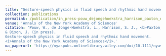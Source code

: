 ```yaml
---
title: "Gesture-speech physics in fluid speech and rhythmic hand movement"
collection: publications
permalink: /publication/in_press-pouw_dejongehoekstra_harrison_paxton_dixon
venue: 'Annals of the New York Academy of Sciences'
citation: 'Pouw, W., de Jonge-Hoekstra, L., Harrison, S. J., <b>Paxton, A.</b>,
& Dixon, J. (in press).
Gesture-speech physics in fluid speech and rhythmic hand movement.
<i>Annals of the New York Academy of Sciences</i>.'
oa_paperurl: 'https://nyaspubs.onlinelibrary.wiley.com/doi/10.1111/nyas.14532'
---
```

